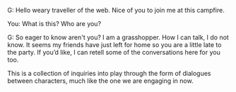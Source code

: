 G: Hello weary traveller of the web. Nice of you to join me at this campfire.

You: What is this? Who are you?

G: So eager to know aren't you? I am a grasshopper. How I can talk, I do not know. It seems my friends have just left for home so you are a little late to the party. If you’d like, I can retell some of the conversations here for you too.

This is a collection of inquiries into play through the form of dialogues between characters, much like the one we are engaging in now.

